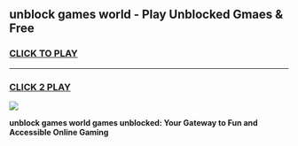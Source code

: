 
## unblock games world - Play Unblocked Gmaes & Free
<h3>
<a href="https://premium.freeplayer.one?title=unblock_games_world&ref=20F">CLICK TO PLAY</a></h3>
<hr>

<h3>
<a href="https://premium.freeplayer.one?title=unblock_games_world&ref=20F">CLICK 2 PLAY</a>
  
</h3>

<a href="https://premium.freeplayer.one?title=unblock_games_world&ref=20F/"><img src="https://clearcache.store/games.png"></a>


**unblock games world games unblocked: Your Gateway to Fun and Accessible Online Gaming**

